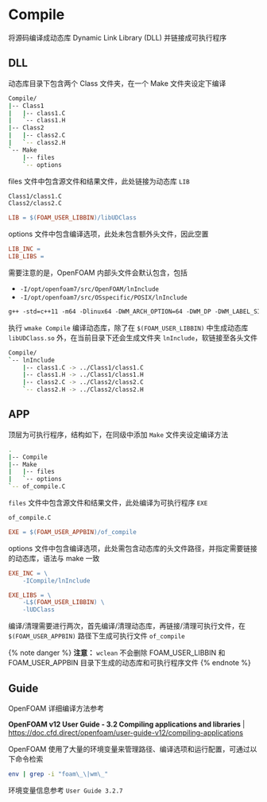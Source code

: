 # Compile

将源码编译成动态库 Dynamic Link Library (DLL) 并链接成可执行程序

## DLL

动态库目录下包含两个 Class 文件夹，在一个 Make 文件夹设定下编译

```bash
Compile/
|-- Class1
|   |-- class1.C
|   `-- class1.H
|-- Class2
|   |-- class2.C
|   `-- class2.H
`-- Make
    |-- files
    `-- options
```

files 文件中包含源文件和结果文件，此处链接为动态库 `LIB`

```makefile
Class1/class1.C
Class2/class2.C

LIB = $(FOAM_USER_LIBBIN)/libUDClass
```

options 文件中包含编译选项，此处未包含额外头文件，因此空置

```makefile
LIB_INC =
LIB_LIBS =
```

需要注意的是，OpenFOAM 内部头文件会默认包含，包括

- `-I/opt/openfoam7/src/OpenFOAM/lnInclude`
- `-I/opt/openfoam7/src/OSspecific/POSIX/lnInclude`

```makefile
g++ -std=c++11 -m64 -Dlinux64 -DWM_ARCH_OPTION=64 -DWM_DP -DWM_LABEL_SIZE=32 -Wall -Wextra -Wold-style-cast -Wnon-virtual-dtor -Wno-unused-parameter -Wno-invalid-offsetof -Wno-attributes -O3  -DNoRepository -ftemplate-depth-100  -IlnInclude -I. -I/opt/openfoam7/src/OpenFOAM/lnInclude -I/opt/openfoam7/src/OSspecific/POSIX/lnInclude   -fPIC -c Class1/class1.C -o Make/linux64GccDPInt32Opt/Class1/class1.o
```

执行 `wmake Compile` 编译动态库，除了在 `$(FOAM_USER_LIBBIN)` 中生成动态库 `libUDClass.so` 外，在当前目录下还会生成文件夹 `lnInclude`，软链接至各头文件

```bash
Compile/
`-- lnInclude
    |-- class1.C -> ../Class1/class1.C
    |-- class1.H -> ../Class1/class1.H
    |-- class2.C -> ../Class2/class2.C
    `-- class2.H -> ../Class2/class2.H
```

## APP

顶层为可执行程序，结构如下，在同级中添加 `Make` 文件夹设定编译方法

```bash
.
|-- Compile
|-- Make
|   |-- files
|   `-- options
`-- of_compile.C
```

`files` 文件中包含源文件和结果文件，此处编译为可执行程序 `EXE`

```makefile
of_compile.C

EXE = $(FOAM_USER_APPBIN)/of_compile
```

options 文件中包含编译选项，此处需包含动态库的头文件路径，并指定需要链接的动态库，语法与 make 一致

```makefile
EXE_INC = \
    -ICompile/lnInclude

EXE_LIBS = \
    -L$(FOAM_USER_LIBBIN) \
    -lUDClass
```

编译/清理需要进行两次，首先编译/清理动态库，再链接/清理可执行文件，在 `$(FOAM_USER_APPBIN)` 路径下生成可执行文件 `of_compile`

{% note danger %}
**注意：** `wclean` 不会删除 FOAM_USER_LIBBIN 和 FOAM_USER_APPBIN 目录下生成的动态库和可执行程序文件
{% endnote %}

## Guide

OpenFOAM 详细编译方法参考

**OpenFOAM v12 User Guide - 3.2 Compiling applications and libraries** | <https://doc.cfd.direct/openfoam/user-guide-v12/compiling-applications>

OpenFOAM 使用了大量的环境变量来管理路径、编译选项和运行配置，可通过以下命令检索

```bash
env | grep -i "foam\_\|wm\_"
```

环境变量信息参考 `User Guide 3.2.7`
